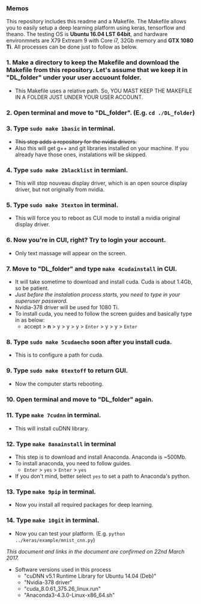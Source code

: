 ### Memos
This repository includes this readme and a Makefile.  The Makefile allows you to easily setup a deep learning platform using keras, tensorflow and theano.  The testing OS is **Ubuntu 16.04 LST 64bit**, and hardware environmnets are X79 Extream 9 with Core i7, 32Gb memory and **GTX 1080 Ti**.  All processes can be done just to follow as below.

### 1. Make a directory to keep the Makefile and download the Makefile from this repository.  Let's assume that we keep it in "DL_folder" under your user accuount folder.

  - This Makefile uses a relative path.  So, YOU MAST KEEP THE MAKEFILE IN A FOLDER JUST UNDER YOUR USER ACCOUNT. 

### 2. Open terminal and move to "DL_folder". (E.g. ```cd ./DL_folder```)

### 3. Type ```sudo make 1basic``` in terminal.
  - ~~This step adds a repository for the nvidia drivers.~~
  - Also this will get g++ and git libraries installed on your machine.  If you already have those ones, instalations will be skipped.

### 4. Type ```sudo make 2blacklist``` in termianl.

  - This will stop nouveau display driver, which is an open source display driver, but not originally from nvidia.
  
### 5. Type ```sudo make 3texton``` in terminal.

  - This will force you to reboot as CUI mode to install a nvidia original display driver.
  
### 6. Now you're in CUI, right?  Try to login your account.

  - Only text massage will appear on the screen.

### 7. Move to "DL_folder" and type ```make 4cudainstall``` in CUI.

  - It will take sometime to download and install cuda.  Cuda is about 1.4Gb, so be patient.
  - *Just before the instalation process starts, you need to type in your superuser password.*
  - Nvidia-378 driver will be used for 1080 Ti.
  - To install cuda, you need to follow the screen guides and basically type in as below:
    -   accept > **n** > y > y > y > ```Enter``` > y > y > ```Enter```

### 8. Type ```sudo make 5cudaecho``` soon after you install cuda.

  - This is to configure a path for cuda. 
  
### 9. Type ```sudo make 6textoff``` to return GUI.

  - Now the computer starts rebooting.
  
### 10. Open terminal and move to "DL_folder" again.

### 11. Type ```make 7cudnn``` in terminal.

  - This will install cuDNN library.

### 12. Type ```make 8anainstall``` in terminal

  - This step is to download and install Anaconda.  Anaconda is ~500Mb.
  - To install anaconda, you need to follow guides.
    - ```Enter``` >  ```yes``` > ```Enter``` > ```yes```
  - If you don't mind, better select ```yes``` to set a path to Anaconda's python.

### 13. Type ```make 9pip``` in terminal.

  - Now you install all required packages for deep learning.

### 14. Type ```make 10git``` in terminal.

  - Now you can test your platform. (E.g. ```python ../keras/example/mnist_cnn.py```)


*This document and links in the document are confirmed on 22nd March 2017.*

- Software versions used in this process
  - "cuDNN v5.1 Runtime Library for Ubuntu 14.04 (Deb)"
  - "Nvidia-378 driver"
  - "cuda_8.0.61_375.26_linux.run"
  - "Anaconda3-4.3.0-Linux-x86_64.sh"

